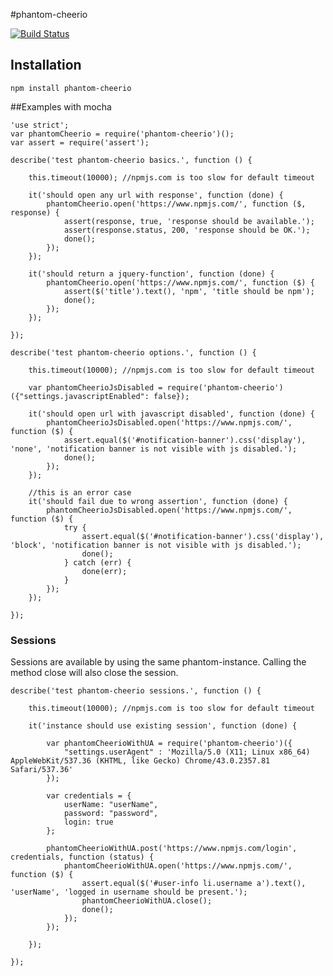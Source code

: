 #phantom-cheerio

[![Build Status](https://travis-ci.org/motortalk/phantom-cheerio.svg?branch=master)](https://travis-ci.org/motortalk/phantom-cheerio)

## Installation

    npm install phantom-cheerio

##Examples with mocha 

    'use strict';
    var phantomCheerio = require('phantom-cheerio')();
    var assert = require('assert');
    
    describe('test phantom-cheerio basics.', function () {
    
        this.timeout(10000); //npmjs.com is too slow for default timeout
    
        it('should open any url with response', function (done) {
            phantomCheerio.open('https://www.npmjs.com/', function ($, response) {
                assert(response, true, 'response should be available.');
                assert(response.status, 200, 'response should be OK.');
                done();
            });
        });
    
        it('should return a jquery-function', function (done) {
            phantomCheerio.open('https://www.npmjs.com/', function ($) {
                assert($('title').text(), 'npm', 'title should be npm');
                done();
            });
        });
    
    });
    
    describe('test phantom-cheerio options.', function () {
    
        this.timeout(10000); //npmjs.com is too slow for default timeout
    
        var phantomCheerioJsDisabled = require('phantom-cheerio')({"settings.javascriptEnabled": false});
    
        it('should open url with javascript disabled', function (done) {
            phantomCheerioJsDisabled.open('https://www.npmjs.com/', function ($) {
                assert.equal($('#notification-banner').css('display'), 'none', 'notification banner is not visible with js disabled.');
                done();
            });
        });
    
        //this is an error case
        it('should fail due to wrong assertion', function (done) {
            phantomCheerioJsDisabled.open('https://www.npmjs.com/', function ($) {
                try {
                    assert.equal($('#notification-banner').css('display'), 'block', 'notification banner is not visible with js disabled.');
                    done();
                } catch (err) {
                    done(err);
                }
            });
        });
    
    });
        
### Sessions
Sessions are available by using the same phantom-instance. Calling the method close will also close the session.
    
    describe('test phantom-cheerio sessions.', function () {
    
        this.timeout(10000); //npmjs.com is too slow for default timeout
    
        it('instance should use existing session', function (done) {
    
            var phantomCheerioWithUA = require('phantom-cheerio')({
                "settings.userAgent" : 'Mozilla/5.0 (X11; Linux x86_64) AppleWebKit/537.36 (KHTML, like Gecko) Chrome/43.0.2357.81 Safari/537.36'
            });
    
            var credentials = {
                userName: "userName",
                password: "password",
                login: true
            };
    
            phantomCheerioWithUA.post('https://www.npmjs.com/login', credentials, function (status) {
                phantomCheerioWithUA.open('https://www.npmjs.com/', function ($) {
                    assert.equal($('#user-info li.username a').text(), 'userName', 'logged in username should be present.');
                    phantomCheerioWithUA.close();                    
                    done();
                });
            });
    
        });
    
    });

